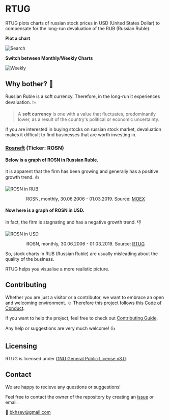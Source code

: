 # RTUG
RTUG plots charts of russian stock prices in USD (United States Dollar) to compensate for the long-run devaluation of the RUB (Russian Ruble).

**Plot a chart** 

![Search](https://user-images.githubusercontent.com/40441761/54430675-5d8ef700-4735-11e9-9468-d1b2bc10046c.gif)

**Switch between Monthly/Weekly Charts**

![Weekly](https://user-images.githubusercontent.com/40441761/54430929-0fc6be80-4736-11e9-85d0-24ba39c8769c.gif)

## Why bother?  :grimacing:
Russian Ruble is a soft currency. Therefore, in the long-run it experiences devaluation. :chart_with_downwards_trend:	

> A **soft currency** is one with a value that fluctuates, predominantly lower, as a result of the country's political or economic uncertainty. 

If you are interested in buying stocks on russian stock market, devaluation makes it difficult to find businesses that are worth investing in.

### [Rosneft](https://en.wikipedia.org/wiki/Rosneft "Wikipedia") (Ticker: ROSN)

#### Below is a graph of ROSN in Russian Ruble. 
It is apparent that the firm has been growing and generally has a positive growth trend. :+1:
 
![ROSN in RUB](https://user-images.githubusercontent.com/40441761/53830852-65f86c80-3f94-11e9-82b7-0f12ccdd5ac7.png)

<p align="center"> ROSN, monthly, 30.06.2006 - 01.03.2019. Source: <a href="https://www.moex.com/ru/issue.aspx?board=TQBR&code=ROSN">MOEX</a></p>

#### Now here is a graph of ROSN in USD.
In fact, the firm is stagnating and has a negative growth trend. :-1: 
 
![ROSN in USD](https://user-images.githubusercontent.com/40441761/53831077-f636b180-3f94-11e9-8784-9193e1738786.png)
<p align="center"> ROSN, monthly, 30.06.2006 - 01.03.2019. Source: <a href="https://github.com/bkhsev/RTUG">RTUG</a></p>
 

So, stock charts in RUB (Russian Ruble) are usually misleading about the quality of the business. 

RTUG helps you visualise a more realistic picture. 
 

## Contributing

Whether you are just a visitor or a contributor, we want to embrace an open and welcoming environment. :relaxed:
Therefore this project follows this [Code of Conduct](CODE_OF_CONDUCT.md).

If you want to help the project, feel free to check out [Contributing Guide](CONTRIBUTING.md). 

Any help or suggestions are very much welcome! :+1:

## Licensing

RTUG is licensed under [GNU General Public License v3.0](LICENSE).

## Contact

We are happy to recieve any questions or suggestions! 

Feel free to contact the owner of the repository by creating an [issue](https://github.com/bkhsev/RTUG/issues) or email.

:email: bkhsev@gmail.com









